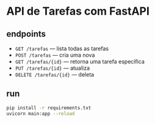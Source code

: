 # API de Tarefas com FastAPI

## endpoints

- `GET /tarefas` — lista todas as tarefas
- `POST /tarefas` — cria uma nova
- `GET /tarefas/{id}` — retorna uma tarefa específica
- `PUT /tarefas/{id}` — atualiza
- `DELETE /tarefas/{id}` — deleta

## run

```bash
pip install -r requirements.txt
uvicorn main:app --reload
```

